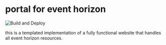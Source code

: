 # portal for event horizon
![Build and Deploy](https://github.com/ziocleto/projecttimeline.xyz/workflows/Build%20and%20Deploy/badge.svg)

this is a templated implementation of a fully functional website that handles all event horizon resources.
